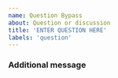 ```yaml
---
name: Question Bypass
about: Question or discussion
title: 'ENTER QUESTION HERE'
labels: 'question'
---
```


### Additional message

<!-- Write here only useful information, describing your question in detail. -->
